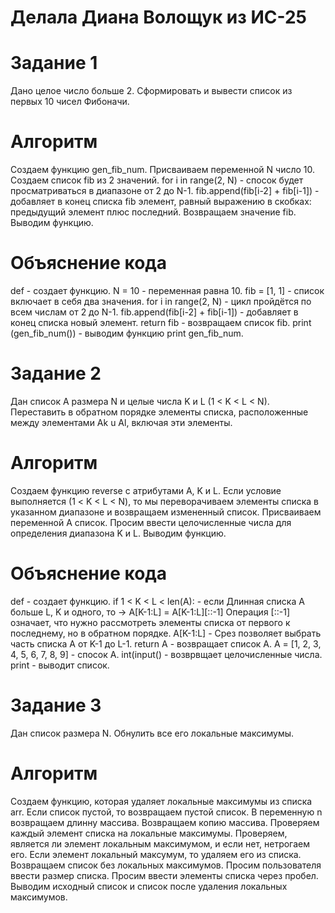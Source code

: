 # Делала Диана Волощук из ИС-25
# Задание 1
Дано целое число больше 2. Сформировать и вывести список из первых 10 чисел Фибоначи.
# Алгоритм
Создаем функцию gen_fib_num. Присваиваем переменной N число 10. Создаем список fib из 2 значений. for i in range(2, N) - спосок будет просматриваться в диапазоне от 2 до N-1. fib.append(fib[i-2] + fib[i-1]) - добавляет в конец списка fib элемент, равный выражению в скобках: предыдущий элемент плюс последний. Возвращаем значение fib. Выводим функцию. 
# Объяснение кода
def - создает функцию. N = 10 - переменная равна 10. fib = [1, 1] - список включает в себя два значения.  for i in range(2, N) - цикл пройдётся по всем числам от 2 до N-1. fib.append(fib[i-2] + fib[i-1]) - добавляет в конец списка новый элемент. return fib - возвращаем список fib. print (gen_fib_num()) - выводим функцию print gen_fib_num.

# Задание 2
Дан список A размера N и целые числа K и L (1 < K < L < N). Переставить в обратном порядке элементы списка, расположенные между элементами Ak u Al, включая эти элементы.
# Алгоритм
Создаем функцию reverse с атрибутами A, K и L. Если условие выполняется (1 < K < L < N), то мы переворачиваем элементы списка в указанном диапазоне и возвращаем измененный список. Присваиваем переменной А список. Просим ввести целочисленные числа для определения диапазона K и L. Выводим функцию. 
# Объяснение кода
def - создает функцию. if 1 < K < L < len(A): - если Длинная списка А больше L, K  и одного, то -> A[K-1:L] = A[K-1:L][::-1] Операция [::-1] означает, что нужно рассмотреть элементы списка от первого к последнему, но в обратном порядке. A[K-1:L] - Срез позволяет выбрать часть списка A от K-1 до L-1. return A - возвращает список А. A = [1, 2, 3, 4, 5, 6, 7, 8, 9] - спосок А. int(input() - возврвщает целочисленные числа. print - выводит список.
# Задание 3
Дан список размера N. Обнулить все его локальные максимумы.
# Алгоритм
Создаем функцию, которая удаляет локальные максимумы из списка arr. Если список пустой, то возвращаем пустой список. В переменную n возвращаем длинну массива. Возвращаем копию массива. Проверяем каждый элемент списка на локальные максимумы. Проверяем, является ли элемент локальным максимумом, и если нет, нетрогаем его. Если элемент локальный максумум, то удаляем его из списка. Возвращаем список без локальных максимумов. Просим пользователя ввести размер списка. Просим ввести элементы списка через пробел. Выводим исходный список и список после удаления локальных максимумов.
